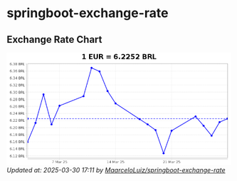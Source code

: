 # springboot-exchange-rate

<!-- EXCHANGE-RATE-START -->
## Exchange Rate Chart

![Exchange Rate Chart](charts/chart.png)*Updated at: 2025-03-30 17:11 by [MaarceloLuiz/springboot-exchange-rate](https://github.com/MaarceloLuiz/springboot-exchange-rate)*


<!-- EXCHANGE-RATE-END -->